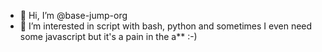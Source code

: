 - 👋 Hi, I’m @base-jump-org
- 👀 I’m interested in script with bash, python and sometimes I even need some javascript but it's a pain in the a** :-)

<!---
base-jump-org/base-jump-org is a ✨ special ✨ repository because its `README.md` (this file) appears on your GitHub profile.
You can click the Preview link to take a look at your changes.
--->
